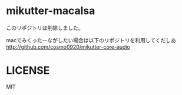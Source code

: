 mikutter-macalsa
================

このリポジトリは削除しました。

macでみくったーながしたい場合は以下のリポジトリを利用してくだしあ
http://github.com/cosmo0920/mikutter-core-audio

# LICENSE

MIT
